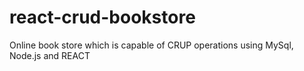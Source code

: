 # react-crud-bookstore
Online book store which is capable of CRUP operations using MySql, Node.js and REACT 
